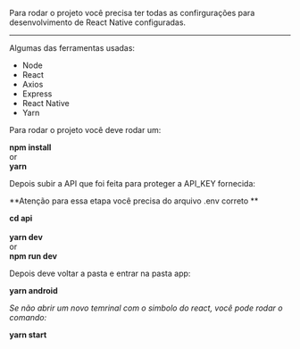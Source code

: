 Para rodar o projeto você precisa ter todas as confirgurações para desenvolvimento de React Native configuradas.
___________________________

Algumas das ferramentas usadas:
- Node
- React 
- Axios
- Express
- React Native
- Yarn


Para rodar o projeto você deve rodar um: 

**npm install** <br>
or<br>
**yarn**

Depois subir a API que foi feita para proteger a API_KEY fornecida:

**Atenção para essa etapa você precisa do arquivo .env correto **

  **cd api**
  <br>
  <br>
  **yarn dev**<br>
  or<br>
  **npm run dev**


Depois deve voltar a pasta e entrar na pasta app:

 
**yarn android** 

*Se não abrir um novo temrinal com o simbolo do react, você pode rodar o comando:*

**yarn start** 






